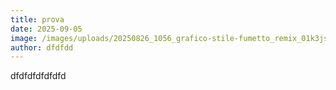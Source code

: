 ```yaml
---
title: prova
date: 2025-09-05
image: /images/uploads/20250826_1056_grafico-stile-fumetto_remix_01k3jsavh3f5v9phxpvkjcjjbf.png
author: dfdfdd
---
```

dfdfdfdfdfdfd
